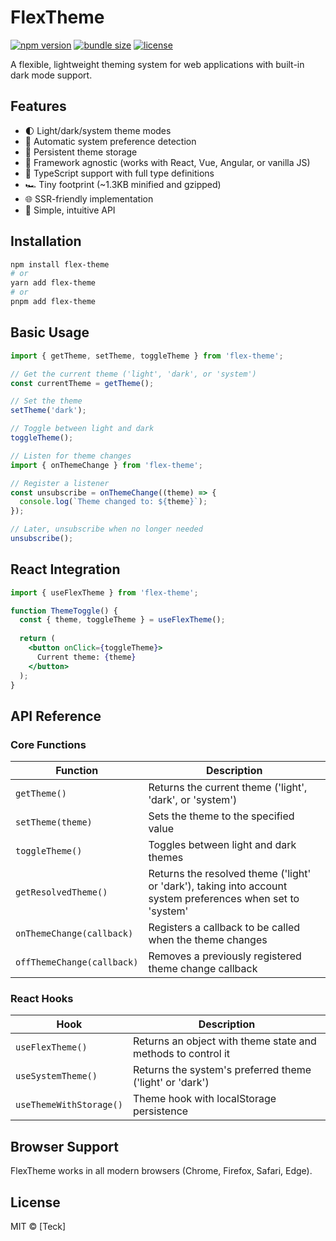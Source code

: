 # FlexTheme

[![npm version](https://img.shields.io/npm/v/flex-theme.svg?style=flat)](https://www.npmjs.com/package/flex-theme)
[![bundle size](https://img.shields.io/bundlephobia/minzip/flex-theme)](https://bundlephobia.com/package/flex-theme)
[![license](https://img.shields.io/npm/l/flex-theme.svg)](https://github.com/Nom-nom-hub/FlexTheme/blob/main/LICENSE)

A flexible, lightweight theming system for web applications with built-in dark mode support.

## Features

- 🌓 Light/dark/system theme modes
- 🔄 Automatic system preference detection
- 💾 Persistent theme storage
- 🔌 Framework agnostic (works with React, Vue, Angular, or vanilla JS)
- 🧩 TypeScript support with full type definitions
- 🏎️ Tiny footprint (~1.3KB minified and gzipped)
- 🌐 SSR-friendly implementation
- 🧠 Simple, intuitive API

## Installation

```bash
npm install flex-theme
# or
yarn add flex-theme
# or
pnpm add flex-theme
```

## Basic Usage

```javascript
import { getTheme, setTheme, toggleTheme } from 'flex-theme';

// Get the current theme ('light', 'dark', or 'system')
const currentTheme = getTheme(); 

// Set the theme
setTheme('dark');

// Toggle between light and dark
toggleTheme(); 

// Listen for theme changes
import { onThemeChange } from 'flex-theme';

// Register a listener
const unsubscribe = onThemeChange((theme) => {
  console.log(`Theme changed to: ${theme}`);
});

// Later, unsubscribe when no longer needed
unsubscribe();
```

## React Integration

```jsx
import { useFlexTheme } from 'flex-theme';

function ThemeToggle() {
  const { theme, toggleTheme } = useFlexTheme();
  
  return (
    <button onClick={toggleTheme}>
      Current theme: {theme}
    </button>
  );
}
```

## API Reference

### Core Functions

| Function | Description |
|----------|-------------|
| `getTheme()` | Returns the current theme ('light', 'dark', or 'system') |
| `setTheme(theme)` | Sets the theme to the specified value |
| `toggleTheme()` | Toggles between light and dark themes |
| `getResolvedTheme()` | Returns the resolved theme ('light' or 'dark'), taking into account system preferences when set to 'system' |
| `onThemeChange(callback)` | Registers a callback to be called when the theme changes |
| `offThemeChange(callback)` | Removes a previously registered theme change callback |

### React Hooks

| Hook | Description |
|------|-------------|
| `useFlexTheme()` | Returns an object with theme state and methods to control it |
| `useSystemTheme()` | Returns the system's preferred theme ('light' or 'dark') |
| `useThemeWithStorage()` | Theme hook with localStorage persistence |

## Browser Support

FlexTheme works in all modern browsers (Chrome, Firefox, Safari, Edge).

## License

MIT © [Teck] 
